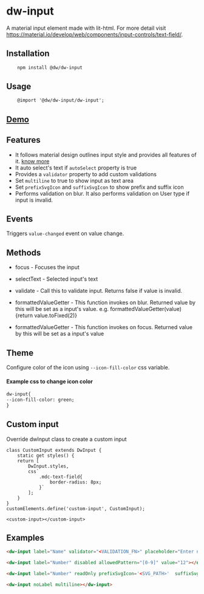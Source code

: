 
# dw-input

A material input element made with lit-html. For more detail visit https://material.io/develop/web/components/input-controls/text-field/.

## Installation

```html
	npm install @dw/dw-input
```

## Usage

```html
	@import '@dw/dw-input/dw-input';
```

## [Demo](https://dreamworldsolutions.github.io/dw-input/demo/index.html)

## Features

- It follows material design outlines input style and provides all features of it. [know more](https://material.io/develop/web/components/input-controls/text-field/)
- It auto select's text if `autoSelect` property is true
- Provides a `validator` property to add custom validations
- Set `multiline` to true to show input as text area
- Set `prefixSvgIcon` and `suffixSvgIcon` to show prefix and suffix icon
- Performs validation on blur. It also performs validation on User type if input is invalid.

## Events

Triggers `value-changed` event on value change.

## Methods

- focus - Focuses the input

- selectText - Selected input's text

- validate - Call this to validate input. Returns false if value is invalid.

- formattedValueGetter - This function invokes on blur. Returned  value by this will be set as a input's value.
  e.g. formattedValueGetter(value) {return value.toFixed(2)}
  
- formattedValueGetter - This function invokes on focus. Returned value by this will be set as a input's value

## Theme
Configure color of the icon using `--icon-fill-color` css variable.  

#### Example css to change icon color

```html
dw-input{
--icon-fill-color: green;
}
```

## Custom input

Override dwInput class to create a custom input

```
class CustomInput extends DwInput {
	static get styles() {
	return [
		DwInput.styles,
		css`
			.mdc-text-field{
				border-radius: 8px;
			}`
		];
	}
}
customElements.define('custom-input', CustomInput);

<custom-input></custom-input>
```

## Examples

```html
<dw-input label="Name" validator="<VALIDATION_FN>" placeholder="Enter name here" autoSelect required hintText="Hint text"></dw-input>

<dw-input label="Number" disabled allowedPattern="[0-9]" value="12"></dw-input>

<dw-input label="Number" readOnly prefixSvgIcon='<SVG_PATH>'  suffixSvgIcon='<SVG_PATH>'></dw-input>

<dw-input noLabel multiline></dw-input>
```